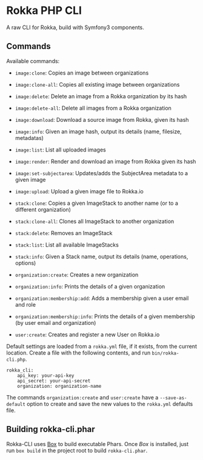 # Rokka PHP CLI

A raw CLI for Rokka, build with Symfony3 components.

## Commands

Available commands:

 * `image:clone`: Copies an image between organizations
 * `image:clone-all`: Copies all existing image between organizations
 * `image:delete`: Delete an image from a Rokka organization by its hash
 * `image:delete-all`: Delete all images from a Rokka organization
 * `image:download`: Download a source image from Rokka, given its hash
 * `image:info`: Given an image hash, output its details (name, filesize, metadatas)    
 * `image:list`: List all uploaded images
 * `image:render`: Render and download an image from Rokka given its hash
 * `image:set-subjectarea`: Updates/adds the SubjectArea metadata to a given image
 * `image:upload`: Upload a given image file to Rokka.io
 
 * `stack:clone`: Copies a given ImageStack to another name (or to a different organization) 
 * `stack:clone-all`: Clones all ImageStack to another organization 
 * `stack:delete`: Removes an ImageStack
 * `stack:list`: List all available ImageStacks
 * `stack:info`: Given a Stack name, output its details (name, operations, options)

 * `organization:create`: Creates a new organization
 * `organization:info`: Prints the details of a given organization
 * `organization:membership:add`: Adds a membership given a user email and role
 * `organization:membership:info`: Prints the details of a given membership (by user email and organization)
    
 * `user:create`: Creates and register a new User on Rokka.io

Default settings are loaded from a `rokka.yml` file, if it exists, from the current location.
Create a file with the following contents, and run `bin/rokka-cli.php`.

```
rokka_cli:
    api_key: your-api-key
    api_secret: your-api-secret
    organization: organization-name
```

The commands `organization:create` and `user:create` have a `--save-as-default` option to create and save
the new values to the `rokka.yml` defaults file. 

## Building rokka-cli.phar

Rokka-CLI uses [Box](http://box-project.github.io/box2/) to build executable Phars.
Once _Box_ is installed, just run `box build` in the project root to build `rokka-cli.phar`.


